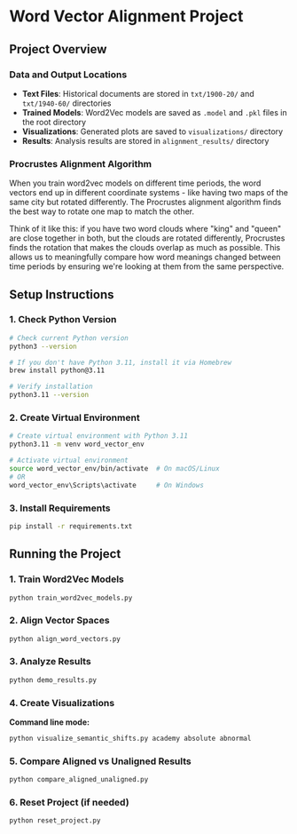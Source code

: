 # Word Vector Alignment Project

## Project Overview

### Data and Output Locations

- **Text Files**: Historical documents are stored in `txt/1900-20/` and `txt/1940-60/` directories
- **Trained Models**: Word2Vec models are saved as `.model` and `.pkl` files in the root directory
- **Visualizations**: Generated plots are saved to `visualizations/` directory
- **Results**: Analysis results are stored in `alignment_results/` directory

### Procrustes Alignment Algorithm

When you train word2vec models on different time periods, the word vectors end up in different coordinate systems - like having two maps of the same city but rotated differently. The Procrustes alignment algorithm finds the best way to rotate one map to match the other.

Think of it like this: if you have two word clouds where "king" and "queen" are close together in both, but the clouds are rotated differently, Procrustes finds the rotation that makes the clouds overlap as much as possible. This allows us to meaningfully compare how word meanings changed between time periods by ensuring we're looking at them from the same perspective.

## Setup Instructions

### 1. Check Python Version

```bash
# Check current Python version
python3 --version

# If you don't have Python 3.11, install it via Homebrew
brew install python@3.11

# Verify installation
python3.11 --version
```

### 2. Create Virtual Environment

```bash
# Create virtual environment with Python 3.11
python3.11 -m venv word_vector_env

# Activate virtual environment
source word_vector_env/bin/activate  # On macOS/Linux
# OR
word_vector_env\Scripts\activate     # On Windows
```

### 3. Install Requirements

```bash
pip install -r requirements.txt
```

## Running the Project

### 1. Train Word2Vec Models
```bash
python train_word2vec_models.py
```

### 2. Align Vector Spaces
```bash
python align_word_vectors.py
```

### 3. Analyze Results
```bash
python demo_results.py
```

### 4. Create Visualizations

**Command line mode:**
```bash
python visualize_semantic_shifts.py academy absolute abnormal
```

### 5. Compare Aligned vs Unaligned Results
```bash
python compare_aligned_unaligned.py
```

### 6. Reset Project (if needed)
```bash
python reset_project.py
```
